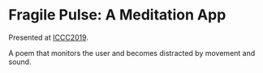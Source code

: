# Fragile Pulse: A Meditation App

Presented at [ICCC2019](http://www.computationalcreativity.net/iccc2019/assets/iccc_proceedings_2019.pdf).

A poem that monitors the user and becomes distracted by movement and sound.  